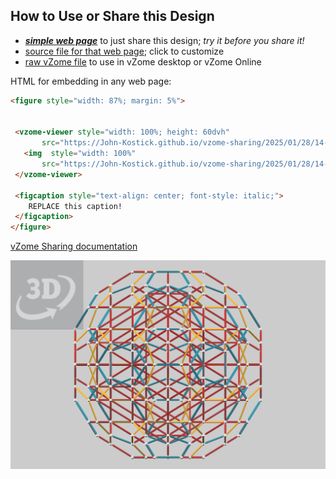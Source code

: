 
## How to Use or Share this Design

 - [***simple web page***](<https://John-Kostick.github.io/vzome-sharing/2025/01/28/14-47-16-6-axis-120-cell-construction/>) to just share this design; *try it before you share it!*
 - [source file for that web page](<https://github.com/John-Kostick/vzome-sharing/edit/main/2025/01/28/14-47-16-6-axis-120-cell-construction/index.md>); click to customize
 - [raw vZome file](<https://raw.githubusercontent.com/John-Kostick/vzome-sharing/main/2025/01/28/14-47-16-6-axis-120-cell-construction/6-axis-120-cell-construction.vZome>) to use in vZome desktop or vZome Online
 
 HTML for embedding in any web page:
 ```html
<figure style="width: 87%; margin: 5%">
  
  
  <vzome-viewer style="width: 100%; height: 60dvh" 
        src="https://John-Kostick.github.io/vzome-sharing/2025/01/28/14-47-16-6-axis-120-cell-construction/6-axis-120-cell-construction.vZome" >
    <img  style="width: 100%"
        src="https://John-Kostick.github.io/vzome-sharing/2025/01/28/14-47-16-6-axis-120-cell-construction/6-axis-120-cell-construction.png" >
  </vzome-viewer>

  <figcaption style="text-align: center; font-style: italic;">
     REPLACE this caption!
  </figcaption>
</figure>

 ```

[vZome Sharing documentation](https://vzome.github.io/vzome/sharing.html#how-it-works)

![Image](<6-axis-120-cell-construction.png>)

